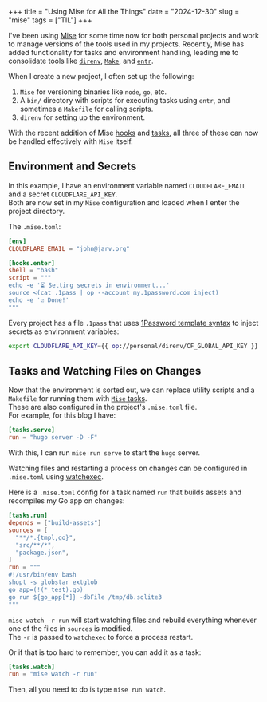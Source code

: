 +++
title = "Using Mise for All the Things"
date = "2024-12-30"
slug = "mise"
tags = ["TIL"]
+++

I've been using [Mise](https://github.com/jdx/mise) for some time now for both personal projects and work to manage versions of the tools used in my projects. Recently, Mise has added functionality for tasks and environment handling, leading me to consolidate tools like [`direnv`](https://direnv.net/), [`Make`](https://www.gnu.org/software/make/), and [`entr`](https://eradman.com/entrproject/).  

When I create a new project, I often set up the following:  

1. `Mise` for versioning binaries like `node`, `go`, etc.  
2. A `bin/` directory with scripts for executing tasks using `entr`, and sometimes a `Makefile` for calling scripts.  
3. `direnv` for setting up the environment.  

With the recent addition of Mise [hooks](https://mise.jdx.dev/hooks.html) and [tasks](https://mise.jdx.dev/tasks/), all three of these can now be handled effectively with `Mise` itself.  

## Environment and Secrets  

In this example, I have an environment variable named `CLOUDFLARE_EMAIL` and a secret `CLOUDFLARE_API_KEY`.  
Both are now set in my `Mise` configuration and loaded when I enter the project directory.  

The `.mise.toml`:  

```toml
[env]
CLOUDFLARE_EMAIL = "john@jarv.org"

[hooks.enter]
shell = "bash"
script = """
echo -e '⏳ Setting secrets in environment...'
source <(cat .1pass | op --account my.1password.com inject)
echo -e '☑️ Done!'
"""
```  

Every project has a file `.1pass` that uses [1Password template syntax](https://developer.1password.com/docs/cli/secrets-template-syntax/) to inject secrets as environment variables:  

```bash
export CLOUDFLARE_API_KEY={{ op://personal/direnv/CF_GLOBAL_API_KEY }}
```  

## Tasks and Watching Files on Changes  

Now that the environment is sorted out, we can replace utility scripts and a `Makefile` for running them with [`Mise` tasks](https://mise.jdx.dev/tasks/).  
These are also configured in the project's `.mise.toml` file.  
For example, for this blog I have:  

```toml
[tasks.serve]
run = "hugo server -D -F"
```  

With this, I can run `mise run serve` to start the `hugo` server.  

Watching files and restarting a process on changes can be configured in `.mise.toml` using [watchexec](https://github.com/watchexec/watchexec).  

Here is a `.mise.toml` config for a task named `run` that builds assets and recompiles my Go app on changes:  

```toml
[tasks.run]
depends = ["build-assets"]
sources = [
  "**/*.{tmpl,go}",
  "src/**/*",
  "package.json",
]
run = """
#!/usr/bin/env bash
shopt -s globstar extglob
go_app=(!(*_test).go)
go run ${go_app[*]} -dbFile /tmp/db.sqlite3
"""
```  

`mise watch -r run` will start watching files and rebuild everything whenever one of the files in `sources` is modified.  
The `-r` is passed to `watchexec` to force a process restart.  

Or if that is too hard to remember, you can add it as a task:  

```toml
[tasks.watch]
run = "mise watch -r run"
```  

Then, all you need to do is type `mise run watch`.  
